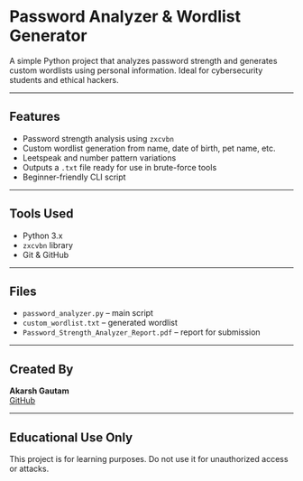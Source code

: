 # Password Analyzer & Wordlist Generator

A simple Python project that analyzes password strength and generates custom wordlists using personal information. Ideal for cybersecurity students and ethical hackers.

---

## Features

- Password strength analysis using `zxcvbn`
- Custom wordlist generation from name, date of birth, pet name, etc.
- Leetspeak and number pattern variations
- Outputs a `.txt` file ready for use in brute-force tools
- Beginner-friendly CLI script

---

## Tools Used

- Python 3.x
- `zxcvbn` library
- Git & GitHub

---

## Files

- `password_analyzer.py` – main script
- `custom_wordlist.txt` – generated wordlist
- `Password_Strength_Analyzer_Report.pdf` – report for submission

---

## Created By

**Akarsh Gautam**  
[GitHub](https://github.com/Akarsh-gautam24)

---

## Educational Use Only

This project is for learning purposes. Do not use it for unauthorized access or attacks.